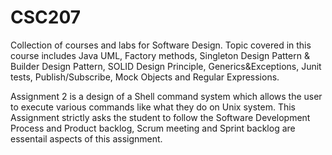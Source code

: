 # CSC207
Collection of courses and labs for Software Design. 
Topic covered in this course includes Java UML, Factory methods, Singleton Design Pattern & Builder Design Pattern, SOLID Design Principle, Generics&Exceptions, 
Junit tests, Publish/Subscribe, Mock Objects and Regular Expressions.

Assignment 2 is a design of a Shell command system which allows the user to execute various commands like what they do on Unix system.
This Assignment strictly asks the student to follow the Software Development Process and Product backlog, Scrum meeting and Sprint backlog 
are essentail aspects of this assignment.

